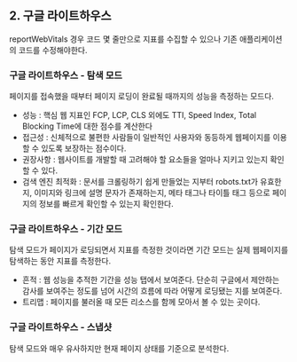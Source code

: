 ## 2. 구글 라이트하우스

reportWebVitals 경우 코드 몇 줄만으로 지표를 수집할 수 있으나 기존 애플리케이션의 코드를 수정해야한다.

### 구글 라이트하우스 - 탐색 모드

페이지를 접속했을 때부터 페이지 로딩이 완료될 때까지의 성능을 측정하는 모드다.

- 성능 : 핵심 웹 지표인 FCP, LCP, CLS 외에도 TTI, Speed Index, Total Blocking Time에 대한 점수를 계산한다
- 접근성 : 신체적으로 불편한 사람들이 일반적인 사용자와 동등하게 웹페이지를 이용할 수 있도록 보장하는 점수이다.
- 권장사항 : 웹사이트를 개발할 때 고려해야 할 요소들을 얼마나 지키고 있는지 확인할 수 있다.
- 검색 엔진 최적화 : 문서를 크롤링하기 쉽게 만들었는 지부터 robots.txt가 유효한지, 이미지와 링크에 설명 문자가 존재하는지, 메타 태그나 타이틀 태그 등으로 페이지의 정보를 빠르게 확인할 수 있는지 확인한다.

### 구글 라이트하우스 - 기간 모드

탐색 모드가 페이지가 로딩되면서 지표를 측정한 것이라면 기간 모드는 실제 웹페이지를 탐색하는 동안 지표를 측정한다.

- 흔적 : 웹 성능을 추적한 기간을 성능 탭에서 보여준다. 단순히 구글에서 제안하는 감사를 보여주는 정도를 넘어 시간의 흐름에 따라 어떻게 로딩됐는 지를 보여준다.
- 트리맵 : 페이지를 불러올 때 모든 리소스를 함께 모아서 볼 수 있는 곳이다.

### 구글 라이트하우스 - 스냅샷

탐색 모드와 매우 유사하지만 현재 페이지 상태를 기준으로 분석한다.

